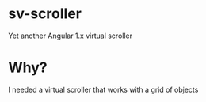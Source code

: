 # sv-scroller
Yet another Angular 1.x virtual scroller

# Why?
I needed a virtual scroller that works with a grid of objects
